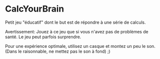# CalcYourBrain
Petit jeu "éducatif" dont le but est de répondre à une série de calculs.

Avertissement: 
Jouez à ce jeu que si vous n'avez pas de problèmes de santé. Le jeu peut parfois surprendre.

Pour une expérience optimale, utilisez un casque et montez un peu le son. (Dans le raisonnable, ne mettez pas le son à fond) ;)
